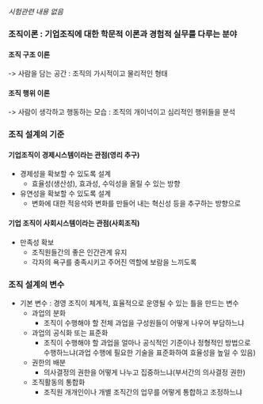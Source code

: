 *시험관련 내용 없음*
### 조직이론 : 기업조직에 대한 학문적 이론과 경험적 실무를 다루는 분야

#### 조직 구조 이론 
-> 사람을 담는 공간 : 조직의 가시적이고 물리적인 형태

#### 조직 행위 이론
-> 사람이 생각하고 행동하는 모습 : 조직의 개이넉이고 심리적인 행위들을 분석

### 조직 설계의 기준
#### 기업조직이 경제시스템이라는 관점(영리 추구)
- 경제성을 확보할 수 있도록 설계
	- 효율성(생산성), 효과성, 수익성을 올릴 수 있는 방향
- 유연성을 확보할 수 있도록 설계
	- 변화에 대한 적응석와 변화를 만들어 내는 혁신성 등을 추구하는 방향으로 

#### 기업 조직이 사회시스템이라는 관점(사회조직)
- 만족성 확보
	- 조직원들간의 좋은 인간관계 유지
	- 각자의 욕구를 충족시키고 주어진 역할에 보람을 느끼도록

### 조직 설계의 변수
- 기본 변수 : 경영 조직이 체계적, 효율적으로 운영될 수 있는 틀을 만드는 변수
	- 과업의 분화
		- 조직이 수행해야 할 전체 과업을 구성원들이 어떻게 나우어 부담하느냐
	- 과업의 공식화 또는 표준화
		- 조직이 수행해야 할 과업을 얼마나 공식적인 기준이나 정형적인 방법으로 수행하느냐(과업 수행에 필요한 기술을 표준화하여 효율성을 높일 수 있음)
	- 권한의 배분
		- 의사결정의 권한을 어떻게 나누고 집중하느냐(부서간의 의사결정 권한)
	- 조직활동의 통합화
		- 조직원 개개인이나 개별 조직간의 업무를 어떻게 통합하고 조정하느냐